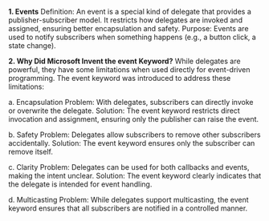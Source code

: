 **1. Events**
Definition: An event is a special kind of delegate that provides a publisher-subscriber model. It restricts how delegates are invoked and assigned, ensuring better encapsulation and safety.
Purpose: Events are used to notify subscribers when something happens (e.g., a button click, a state change).

**2. Why Did Microsoft Invent the event Keyword?**
While delegates are powerful, they have some limitations when used directly for event-driven programming. The event keyword was introduced to address these limitations:

a. Encapsulation
Problem: With delegates, subscribers can directly invoke or overwrite the delegate.
Solution: The event keyword restricts direct invocation and assignment, ensuring only the publisher can raise the event.

b. Safety
Problem: Delegates allow subscribers to remove other subscribers accidentally.
Solution: The event keyword ensures only the subscriber can remove itself.

c. Clarity
Problem: Delegates can be used for both callbacks and events, making the intent unclear.
Solution: The event keyword clearly indicates that the delegate is intended for event handling.

d. Multicasting
Problem: While delegates support multicasting, the event keyword ensures that all subscribers are notified in a controlled manner.